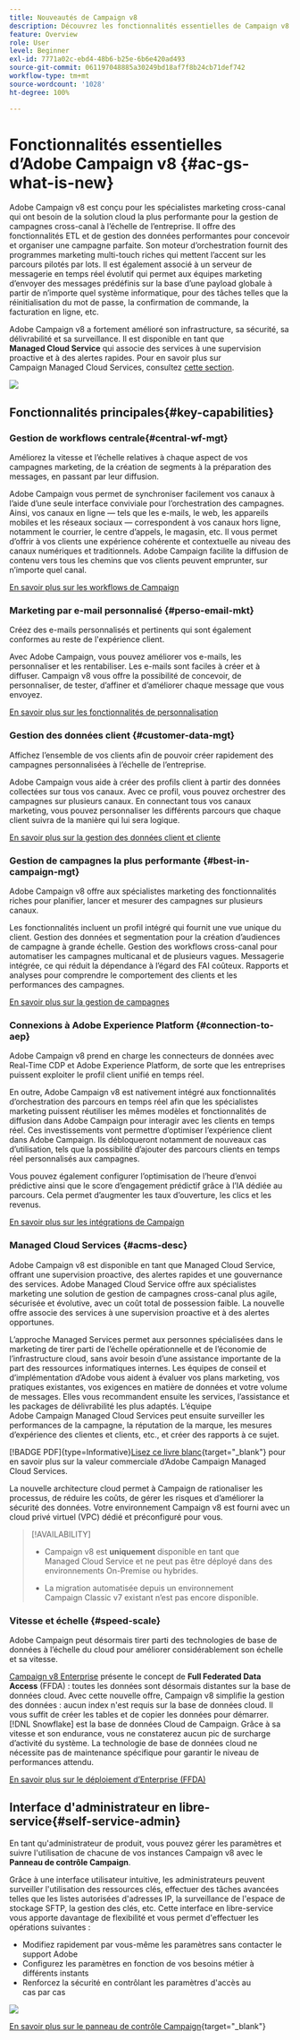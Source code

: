 ```yaml
---
title: Nouveautés de Campaign v8
description: Découvrez les fonctionnalités essentielles de Campaign v8
feature: Overview
role: User
level: Beginner
exl-id: 7771a02c-ebd4-48b6-b25e-6b6e420ad493
source-git-commit: 061197048885a30249bd18af7f8b24cb71def742
workflow-type: tm+mt
source-wordcount: '1028'
ht-degree: 100%

---
```


# Fonctionnalités essentielles d’Adobe Campaign v8 {#ac-gs-what-is-new}

Adobe Campaign v8 est conçu pour les spécialistes marketing cross-canal qui ont besoin de la solution cloud la plus performante pour la gestion de campagnes cross-canal à l’échelle de l’entreprise. Il offre des fonctionnalités ETL et de gestion des données performantes pour concevoir et organiser une campagne parfaite. Son moteur d’orchestration fournit des programmes marketing multi-touch riches qui mettent l’accent sur les parcours pilotés par lots. Il est également associé à un serveur de messagerie en temps réel évolutif qui permet aux équipes marketing d’envoyer des messages prédéfinis sur la base d’une payload globale à partir de n’importe quel système informatique, pour des tâches telles que la réinitialisation du mot de passe, la confirmation de commande, la facturation en ligne, etc.

Adobe Campaign v8 a fortement amélioré son infrastructure, sa sécurité, sa délivrabilité et sa surveillance. Il est disponible en tant que **Managed Cloud Service** qui associe des services à une supervision proactive et à des alertes rapides. Pour en savoir plus sur Campaign Managed Cloud Services, consultez [cette section](#acms-desc).

![](assets/home-page.png)

## Fonctionnalités principales{#key-capabilities}

### Gestion de workflows centrale{#central-wf-mgt}

Améliorez la vitesse et l’échelle relatives à chaque aspect de vos campagnes marketing, de la création de segments à la préparation des messages, en passant par leur diffusion.

Adobe Campaign vous permet de synchroniser facilement vos canaux à l’aide d’une seule interface conviviale pour l’orchestration des campagnes. Ainsi, vos canaux en ligne — tels que les e-mails, le web, les appareils mobiles et les réseaux sociaux — correspondent à vos canaux hors ligne, notamment le courrier, le centre d’appels, le magasin, etc. Il vous permet d’offrir à vos clients une expérience cohérente et contextuelle au niveau des canaux numériques et traditionnels. Adobe Campaign facilite la diffusion de contenu vers tous les chemins que vos clients peuvent emprunter, sur n’importe quel canal.

[En savoir plus sur les workflows de Campaign](../config/workflows.md)

### Marketing par e-mail personnalisé {#perso-email-mkt}

Créez des e-mails personnalisés et pertinents qui sont également conformes au reste de l&#39;expérience client.

Avec Adobe Campaign, vous pouvez améliorer vos e-mails, les personnaliser et les rentabiliser. Les e-mails sont faciles à créer et à diffuser. Campaign v8 vous offre la possibilité de concevoir, de personnaliser, de tester, d’affiner et d’améliorer chaque message que vous envoyez.

[En savoir plus sur les fonctionnalités de personnalisation](create-message.md)

### Gestion des données client {#customer-data-mgt}

Affichez l’ensemble de vos clients afin de pouvoir créer rapidement des campagnes personnalisées à l’échelle de l’entreprise.

Adobe Campaign vous aide à créer des profils client à partir des données collectées sur tous vos canaux. Avec ce profil, vous pouvez orchestrer des campagnes sur plusieurs canaux. En connectant tous vos canaux marketing, vous pouvez personnaliser les différents parcours que chaque client suivra de la manière qui lui sera logique.

[En savoir plus sur la gestion des données client et cliente](audiences.md)

### Gestion de campagnes la plus performante {#best-in-campaign-mgt}

Adobe Campaign v8 offre aux spécialistes marketing des fonctionnalités riches pour planifier, lancer et mesurer des campagnes sur plusieurs canaux.

Les fonctionnalités incluent un profil intégré qui fournit une vue unique du client. Gestion des données et segmentation pour la création d’audiences de campagne à grande échelle. Gestion des workflows cross-canal pour automatiser les campagnes multicanal et de plusieurs vagues. Messagerie intégrée, ce qui réduit la dépendance à l’égard des FAI coûteux. Rapports et analyses pour comprendre le comportement des clients et les performances des campagnes.

[En savoir plus sur la gestion de campagnes](campaigns.md)


### Connexions à Adobe Experience Platform {#connection-to-aep}

Adobe Campaign v8 prend en charge les connecteurs de données avec Real-Time CDP et Adobe Experience Platform, de sorte que les entreprises puissent exploiter le profil client unifié en temps réel.

En outre, Adobe Campaign v8 est nativement intégré aux fonctionnalités d’orchestration des parcours en temps réel afin que les spécialistes marketing puissent réutiliser les mêmes modèles et fonctionnalités de diffusion dans Adobe Campaign pour interagir avec les clients en temps réel. Ces investissements vont permettre d’optimiser l’expérience client dans Adobe Campaign. Ils débloqueront notamment de nouveaux cas d’utilisation, tels que la possibilité d’ajouter des parcours clients en temps réel personnalisés aux campagnes.

Vous pouvez également configurer l’optimisation de l’heure d’envoi prédictive ainsi que le score d’engagement prédictif grâce à l’IA dédiée au parcours. Cela permet d’augmenter les taux d’ouverture, les clics et les revenus.

[En savoir plus sur les intégrations de Campaign](../connect/integration.md)


### Managed Cloud Services {#acms-desc}

Adobe Campaign v8 est disponible en tant que Managed Cloud Service, offrant une supervision proactive, des alertes rapides et une gouvernance des services. Adobe Managed Cloud Service offre aux spécialistes marketing une solution de gestion de campagnes cross-canal plus agile, sécurisée et évolutive, avec un coût total de possession faible. La nouvelle offre associe des services à une supervision proactive et à des alertes opportunes.

L’approche Managed Services permet aux personnes spécialisées dans le marketing de tirer parti de l’échelle opérationnelle et de l’économie de l’infrastructure cloud, sans avoir besoin d’une assistance importante de la part des ressources informatiques internes. Les équipes de conseil et d’implémentation d’Adobe vous aident à évaluer vos plans marketing, vos pratiques existantes, vos exigences en matière de données et votre volume de messages. Elles vous recommandent ensuite les services, l’assistance et les packages de délivrabilité les plus adaptés. L’équipe Adobe Campaign Managed Cloud Services peut ensuite surveiller les performances de la campagne, la réputation de la marque, les mesures d’expérience des clientes et clients, etc., et créer des rapports à ce sujet.

[!BADGE PDF]{type=Informative}[Lisez ce livre blanc](assets/do-not-localize/IDC-Report-BusinessValueOfAdobeCampaign.pdf){target="_blank"} pour en savoir plus sur la valeur commerciale d’Adobe Campaign Managed Cloud Services.

La nouvelle architecture cloud permet à Campaign de rationaliser les processus, de réduire les coûts, de gérer les risques et d’améliorer la sécurité des données. Votre environnement Campaign v8 est fourni avec un cloud privé virtuel (VPC) dédié et préconfiguré pour vous.


>[!AVAILABILITY]
>
>* Campaign v8 est **uniquement** disponible en tant que Managed Cloud Service et ne peut pas être déployé dans des environnements On-Premise ou hybrides.
>
>* La migration automatisée depuis un environnement Campaign Classic v7 existant n’est pas encore disponible.


### Vitesse et échelle {#speed-scale}

Adobe Campaign peut désormais tirer parti des technologies de base de données à l’échelle du cloud pour améliorer considérablement son échelle et sa vitesse.

[Campaign v8 Enterprise](../architecture/enterprise-deployment.md) présente le concept de **Full Federated Data Access** (FFDA) : toutes les données sont désormais distantes sur la base de données cloud. Avec cette nouvelle offre, Campaign v8 simplifie la gestion des données : aucun index n&#39;est requis sur la base de données cloud. Il vous suffit de créer les tables et de copier les données pour démarrer. [!DNL Snowflake] est la base de données Cloud de Campaign. Grâce à sa vitesse et son endurance, vous ne constaterez aucun pic de surcharge d’activité du système. La technologie de base de données cloud ne nécessite pas de maintenance spécifique pour garantir le niveau de performances attendu.

[En savoir plus sur le déploiement d’Enterprise (FFDA)](../architecture/enterprise-deployment.md)


## Interface d&#39;administrateur en libre-service{#self-service-admin}

En tant qu&#39;administrateur de produit, vous pouvez gérer les paramètres et suivre l&#39;utilisation de chacune de vos instances Campaign v8 avec le **Panneau de contrôle Campaign**.

Grâce à une interface utilisateur intuitive, les administrateurs peuvent surveiller l&#39;utilisation des ressources clés, effectuer des tâches avancées telles que les listes autorisées d&#39;adresses IP, la surveillance de l&#39;espace de stockage SFTP, la gestion des clés, etc. Cette interface en libre-service vous apporte davantage de flexibilité et vous permet d&#39;effectuer les opérations suivantes :

* Modifiez rapidement par vous-même les paramètres sans contacter le support Adobe
* Configurez les paramètres en fonction de vos besoins métier à différents instants
* Renforcez la sécurité en contrôlant les paramètres d&#39;accès au cas par cas

![](assets/subdomain1.png)

[En savoir plus sur le panneau de contrôle Campaign](https://experienceleague.adobe.com/docs/control-panel/using/discover-control-panel/key-features.html?lang=fr){target="_blank"}


